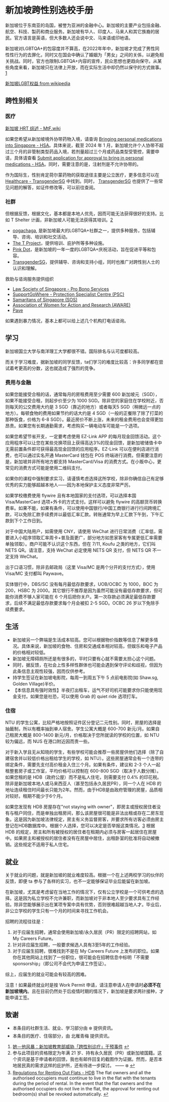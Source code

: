# 新加坡跨性别选校手册

新加坡位于东南亚的岛国，被誉为亚洲的金融中心。新加坡的主要产业包括金融、航空、科技、製药和商业服务。新加坡有华人、印度人、马来人和其它族裔的居民。官方语言是英语，但大多数人还会说中文、马来语或印地语。

新加坡对LGBTQA+的包容度并不算高，在2022年年中，新加坡才完成了男性同性性行为的去罪化，同时又在国会中确认了婚姻为「男女」之间的关係，以避免相关挑战。同时，官方也限制LGBTQA+内容的宣传，民众思想也更趋向保守。从某些角度来看，新加坡只在法律上开放，而在实际生活中却仍然以保守的方式做事。[1](#fn:1)

[新加坡LGBT权益 from wikipedia](https://zh.wikipedia.org/zh-cn/%E6%96%B0%E5%8A%A0%E5%9D%A1LGBT%E6%9D%83%E7%9B%8A)

## 跨性别相关

### 医疗

[新加坡 HRT 综述 - MtF.wiki](https://mtf.wiki/zh-cn/docs/hrt/singapore/overview/)

如果您希望从新加坡境外协带药物入境，请查询 [Bringing personal medications into Singapore - HSA](https://www.hsa.gov.sg/personal-medication)。具体来说，截至 2024 年 1 月，新加坡允许个人协带不超过三个月的非管制类型药品入境，若剂量超过三个月或药品类型受管控，需要申请，具体请查看 [Submit application for approval to bring in personal medications - HSA](https://www.hsa.gov.sg/personal-medication/submit-application-for-approval-to-bring-in-personal-medications-%28new%29)。同时，需要注意的是，注射剂是不允许协带的。

作为国际生，性别肯定荷尔蒙药物的获取途径主要是公立医疗，更多信息可以在 [Healthcare - TransgenderSG](https://transgendersg.com/healthcare/) 中找到。同时， [TransgenderSG](https://transgendersg.com) 也提供了一些常见问题的解答，如证件修改等，可以前往查阅。

### 社群

但根据反馈，根据文化，基本都是本地人优先，因而可能无法获得很好的支持。比如 T Shelter 计画，非新加坡人可能无法获得其培训。[2](#fn:2)

-   [oogachaga](https://oogachaga.com/), 是新加坡最大的LGBTQA+社群之一，提供多种服务，包括辅导、咨询、培训和社交活动。
-   [The T Project](https://www.thetprojectsg.org/)，提供培训、庇护所等多种设施。
-   [Pink Dot](https://pinkdot.sg/)，是新加坡的一年一度的LGBTQA+庆祝活动，旨在促进平等和包容。
-   [TransgenderSG](https://transgendersg.com/)，提供辅导、咨询和支持小组，同时也推广对跨性别人士的认识和理解。

救助与谘询服务提供组织

-   [Law Society of Singapore - Pro Bono Services](https://www.lawsociety.org.sg/our-community/pro-bono-services/)
-   [SupportGoWhere - Protection Specialist Centre (PSC)](https://supportgowhere.life.gov.sg/services/SVC-FVSCF/protection-specialist-centre-psc)
-   [Samaritans of Singapore (SOS)](https://www.sos.org.sg)
-   [Association of Women for Action and Research (AWARE)](https://sacc.aware.org.sg)
-   [Pave](https://www.pave.org.sg)

如果遇到暴力情况，基本上都可以给上述几个机构打电话谘询。

## 学习

新加坡国立大学与南洋理工大学都很不错。国际排名与认可度都较高。

而关于学习难度，据新加坡的同学反馈，ta们学习的难度比较高：许多同学都在尝试着考更高的分数，这也就造成了强烈的竞争。

### 费用与金融

如果您能接受合租的话，通常每月的房租费用至少需要 600 新加坡元（SGD），如果不能接受合租，则起步价至少为 1000 SGD。除非您的家庭住在学校附近，否则每天的公交费用大约是 3 SGD（靠近的地方）或者每天5 SGD（稍微远一点的地方）。每顿食物的费用如果节约的话大约是 4 SGD（一般的正餐除了除了打菜的那种饭食，价格为 6-8 SGD）。最近房价不断上涨，未来的租金费用也会变得更加昂贵。如果您有长期通勤需求，考虑购买一辆电动车可能是一个选项。

如果您希望节省开支，一定要考虑使用 EZ-Link APP 的每月现金回馈活动。这个应用程序可以让您在某些兑换项目上获得高达3%的现金回馈，是新加坡储值卡中无需前置条件即可获得最高现金回馈的应用程序。EZ-Link 可以在便利店进行消费，也可以通过实名开通 MasterCard 钱包在 POS 终端进行消费。但需要注意的是，新加坡并非所有地方都支持 MasterCard/Visa 的消费方式。在小贩中心，更常见的消费方式可能是使用二维码支付。

如果你的课程中强制要求实习，请谨慎考虑选择这所学校，除非你确信自己有足够优秀的实力能够超越本地人——因为本地保护主义态度非常严厉。

如果学校缴费使用 flywire 且有本地国家的支付选项，可以选择本国 Visa/MasterCard 选项+外卡的方式支付。这样可以避免 flywire 的高额货币转换费率。如果不能，如果有条件，可以使用中国银行/中国工商银行进行行间跨境汇款，可以免除汇款手续费并以最低汇率汇款。转账通常为早上汇款下午到，下午汇款到下个工作日到。

对于中国大陆用户，如需使用 CNY，请使用 WeChat 进行日常消费（汇率低，需要进入小程序领取汇率周卡+普及面更广，部分地方如思家客有专属更低汇率需要单独领取）。商户可能不认识这个东西，但在 7/11, Koufu 之类的地方，它们叫 NETS QR。请注意，支持 WeChat 必定使用 NETS QR 支付，但 NETS QR 不一定支持 WeChat。

出于口语习惯，除非去邮政局（这里 Visa/MC 是两个分开的支付方式），使用 Visa/MC 支付都叫 Paywave。

实体银行中，DBS/SC 没有每月最低存款要求，UOB/OCBC 为 1000，BOC 为 200，HSBC 为 2000。其它银行不推荐是因为虽然可能没有最低存款要求，但可能你消费不够人家可能在 6 个月后把你关户。第一次存款必须满足最低存款要求，后续不满足最低存款要求每个月会被扣 2-5 SGD。OCBC 26 岁以下免除手续费要求。

## 生活

-   新加坡另一个弊端是生活成本较高。您可以根据物价指数等信息了解更多情况。具体来说，新加坡的食物、住房和交通成本相对较高，但娱乐和电子产品的价格相对较低。
-   新加坡无障碍厕所还是有很多的，平时只要有心就不需要太担心这个问题。
-   同时，据反馈，在社会上性多样性群体也可能会遇到保守评论和歧视，但因为此条信息主观性较强，因而仅供参考。
-   持学生签证在新加坡电影院，每周一到周五下午 5 点前电影院(如 Shaw.sg, Golden Village)半价。
-   【本信息具有强时效性】半夜打出租车，运气不好司机可能要求你只能使用现金支付。如果您是社恐，可以使用 Grab 的 quiet ride 选项打车。

### 住宿

NTU 的学生公寓，比较严格地按照证件区分登记二元性别。同时，房屋的选择是抽籤制，所以有概率抽到单人宿舍。学生公寓大概是 600-700 新元/月。如果自己租房大概是 800-1400 新元/月，价格取决于您所就读的学校的位置，如 NTU 较为偏远，而 NUS 在港口附近因而贵一些。

对于新入学且无从知晓的学生，有些学校可能会推荐一些房屋供他们选择（除了自建宿舍并以较低价格出租给学生的学校，如 NTU）。这些房屋通常会有一个连带的绑定条件，需要先支付高价租金入住三个月。如果有条件，建议和 2-3 个人一起租整套房子或工作室，平均价格可以控制在 600-800 SGD（取决于人数分摊）。如果您租的是 HDB（政府公屋）而不是私人住宅，则需要支付 0.4% 的印花税。除非是新加坡本地人或马来西亚人（甚至包括永久居民PR），同一个人在 HDB 的地址连续租住时间最长只能为2年。然而，由于HDB是由政府管理的房屋，品质相对较好。租期不能少于6个月。

如果您发现有 HDB 房屋存在"not staying with owner"，即房主或授权居住者没有与租户同住，而是单独出租房间，那么该房屋很可能是非法出租或存在二房东现象。这是因为新加坡法律规定，房主有义务监督房客，并要求所有访客必须由房主登记在HDB数据库中。根据个人选择，您可以决定是否举报这类情况。[3](#fn:3) 根据 HDB 的规定，房主和所有被授权的居住者在租期内必须与房客一起居住在房屋中。如果房主和被授权的居住者没有在房屋中居住，出租卧室的批准将自动被撤销。这些规定不适用于私人住宅。

## 就业

关于就业的问题，就是新加坡的就业难度较高。根据一个在上述两校学习的伙伴的反馈，即便 ta 参与了各样的实习，也不一定能够保证毕业后能留在新加坡。

在新加坡，尤其是考虑留在当地工作的情况下，仅有公立学校是一个可供考虑的选择。这是因为私立学校不允许兼职，而新加坡对于非本地人至少要求具有工作经验。除非您能够展示出在某项专案中具有优势，否则很难超越当地人才。毕业后，非公立学校的学生只有一个月的时间来寻找工作机会。

招聘的流程往往是：

1.  对于应届生招聘，通常会使用新加坡/永久居民（PR）限定的招聘网站，如 My Careers Future。
2.  针对非应届生招聘，一般要求候选人具有3至5年的工作经验。
3.  对于应届生招聘，很难找到不是在 My Careers Future 上发布的职位。如果你在其他网站上找到了一份职位，很可能会在招聘信息中标明「不需要 sponsorship」（即公司不会代为申请工作签证）。

综上，应届生的就业可能会有较高的困难。

注意！如果最终就业时是按 Work Permit 申请，请注意申请人在申请时**必须不在新加坡境内**。且在目前仍然处于后疫情时期的情况下，新加坡是要求两针接种，才能申请工签。

## 致谢

-   本条目的社群生活、就业、学习部分由 ❄️ 提供资讯。
-   本条目的医疗、住宿部分，由 北雁青梅 提供资讯。

1.  [她－他风暴：新加坡教育部威胁「跨性别诊疗」干预事件](https://global.udn.com/global_vision/story/8664/5228209) [↩︎](#fnref:1)
2.  参与此项目的资格限定为年满 21 岁、持有永久居民（PR）或新加坡国籍。这个资讯是基于申请者的回馈，我也有邮件回复的截图作为证据。然而，是否本地居民真的需求这样的庇护所，还有待进一步探讨。 —— ❄️ [↩︎](#fnref:2)
3.  [Regulations for Renting Out Flats - HDB](https://www.hdb.gov.sg/business/estate-agents-and-salespersons/renting-out-a-flat-or-bedroom/regulations-for-renting-out-flats) The flat owners and all the authorised occupiers must continue to live in the flat with the tenants during the period of rental. In the event that the flat owners and the authorised occupiers do not live in the flat, the approval for renting out bedroom(s) shall be revoked automatically. [↩︎](#fnref:3)
